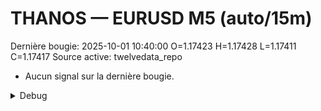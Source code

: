 # THANOS — EURUSD M5 (auto/15m)
Dernière bougie: 2025-10-01 10:40:00  O=1.17423  H=1.17428  L=1.17411  C=1.17417
Source active: twelvedata_repo

- Aucun signal sur la dernière bougie.

<details><summary>Debug</summary>

- TD_API_KEY manquant.

</details>